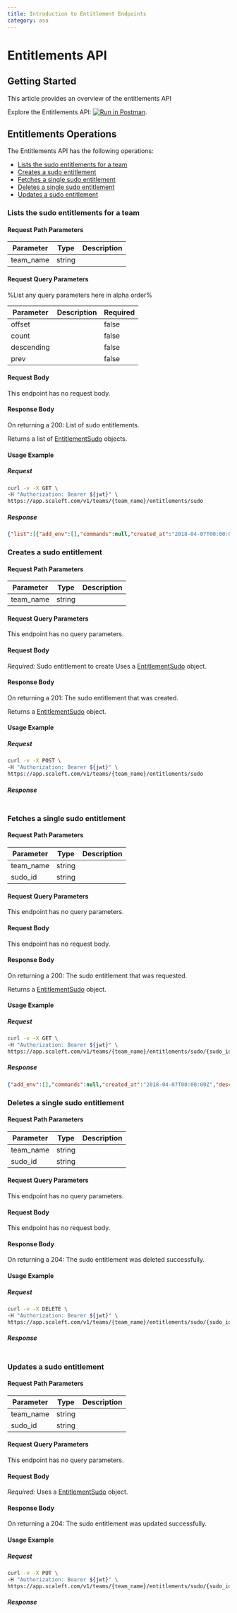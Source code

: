 ```yaml
---
title: Introduction to Entitlement Endpoints
category: asa
---
```


# Entitlements API

## Getting Started

This article provides an overview of the entitlements API

Explore the Entitlements API: [![Run in Postman](https://run.pstmn.io/button.svg)](https://example.com).


## Entitlements Operations

The Entitlements API has the following operations:
* [Lists the sudo entitlements for a team](#lists-the-sudo-entitlements-for-a-team)
* [Creates a sudo entitlement](#creates-a-sudo-entitlement)
* [Fetches a single sudo entitlement](#fetches-a-single-sudo-entitlement)
* [Deletes a single sudo entitlement](#deletes-a-single-sudo-entitlement)
* [Updates a sudo entitlement](#updates-a-sudo-entitlement)


### Lists the sudo entitlements for a team

<ApiOperation method="GET" url="/v1/teams/{team_name}/entitlements/sudo" />


#### Request Path Parameters

| Parameter | Type        | Description   |
| --------- | ----------- | ------------- |
| team_name   | string |  |


#### Request Query Parameters

%List any query parameters here in alpha order%

| Parameter | Description   | Required |
| --------- | ------------- | -------- |
| offset   |   | false | 
| count   |   | false | 
| descending   |   | false | 
| prev   |   | false | 


#### Request Body

This endpoint has no request body.

#### Response Body

On returning a 200: List of sudo entitlements.

Returns a list of [EntitlementSudo](/docs/asa/models.html#entitlementsudo) objects.

#### Usage Example

##### Request

```bash
curl -v -X GET \
-H "Authorization: Bearer ${jwt}" \
https://app.scaleft.com/v1/teams/{team_name}/entitlements/sudo
```

##### Response
```json
{"list":[{"add_env":[],"commands":null,"created_at":"2018-04-07T00:00:00Z","description":"desc","id":"16c79ff1-854a-4572-8d73-a532acadfea4","name":"name","opt_no_exec":false,"opt_no_passwd":true,"opt_run_as":"","opt_set_env":false,"structured_commands":[{"args":null,"args_type":"none","command":"/bin/ls","command_type":"executable","rendered_command":""},{"args":null,"args_type":null,"command":"/bin/","command_type":"directory","rendered_command":""}],"sub_env":[],"updated_at":"2018-04-07T00:00:00Z"}]}
```
### Creates a sudo entitlement

<ApiOperation method="POST" url="/v1/teams/{team_name}/entitlements/sudo" />


#### Request Path Parameters

| Parameter | Type        | Description   |
| --------- | ----------- | ------------- |
| team_name   | string |  |


#### Request Query Parameters

This endpoint has no query parameters.

#### Request Body

*Required:* Sudo entitlement to create
Uses a [EntitlementSudo](/docs/asa/models.html#entitlementsudo) object.

#### Response Body

On returning a 201: The sudo entitlement that was created.

Returns a [EntitlementSudo](/docs/asa/models.html#entitlementsudo) object.

#### Usage Example

##### Request

```bash
curl -v -X POST \
-H "Authorization: Bearer ${jwt}" \
https://app.scaleft.com/v1/teams/{team_name}/entitlements/sudo
```

##### Response
```json

```
### Fetches a single sudo entitlement

<ApiOperation method="GET" url="/v1/teams/{team_name}/entitlements/sudo/{sudo_id}" />


#### Request Path Parameters

| Parameter | Type        | Description   |
| --------- | ----------- | ------------- |
| team_name   | string |  |
| sudo_id   | string |  |


#### Request Query Parameters

This endpoint has no query parameters.

#### Request Body

This endpoint has no request body.

#### Response Body

On returning a 200: The sudo entitlement that was requested.

Returns a [EntitlementSudo](/docs/asa/models.html#entitlementsudo) object.

#### Usage Example

##### Request

```bash
curl -v -X GET \
-H "Authorization: Bearer ${jwt}" \
https://app.scaleft.com/v1/teams/{team_name}/entitlements/sudo/{sudo_id}
```

##### Response
```json
{"add_env":[],"commands":null,"created_at":"2018-04-07T00:00:00Z","description":"desc","id":"16c79ff1-854a-4572-8d73-a532acadfea4","name":"name","opt_no_exec":false,"opt_no_passwd":true,"opt_run_as":"","opt_set_env":false,"structured_commands":[{"args":null,"args_type":"none","command":"/bin/ls","command_type":"executable","rendered_command":""},{"args":null,"args_type":null,"command":"/bin/","command_type":"directory","rendered_command":""}],"sub_env":[],"updated_at":"2018-04-07T00:00:00Z"}
```
### Deletes a single sudo entitlement

<ApiOperation method="DELETE" url="/v1/teams/{team_name}/entitlements/sudo/{sudo_id}" />


#### Request Path Parameters

| Parameter | Type        | Description   |
| --------- | ----------- | ------------- |
| team_name   | string |  |
| sudo_id   | string |  |


#### Request Query Parameters

This endpoint has no query parameters.

#### Request Body

This endpoint has no request body.

#### Response Body

On returning a 204: The sudo entitlement was deleted successfully.



#### Usage Example

##### Request

```bash
curl -v -X DELETE \
-H "Authorization: Bearer ${jwt}" \
https://app.scaleft.com/v1/teams/{team_name}/entitlements/sudo/{sudo_id}
```

##### Response
```json

```
### Updates a sudo entitlement

<ApiOperation method="PUT" url="/v1/teams/{team_name}/entitlements/sudo/{sudo_id}" />


#### Request Path Parameters

| Parameter | Type        | Description   |
| --------- | ----------- | ------------- |
| team_name   | string |  |
| sudo_id   | string |  |


#### Request Query Parameters

This endpoint has no query parameters.

#### Request Body

*Required:* 
Uses a [EntitlementSudo](/docs/asa/models.html#entitlementsudo) object.

#### Response Body

On returning a 204: The sudo entitlement was updated successfully.



#### Usage Example

##### Request

```bash
curl -v -X PUT \
-H "Authorization: Bearer ${jwt}" \
https://app.scaleft.com/v1/teams/{team_name}/entitlements/sudo/{sudo_id}
```

##### Response
```json

```


